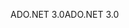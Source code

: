 <span data-ttu-id="48834-101">ADO.NET 3.0</span><span class="sxs-lookup"><span data-stu-id="48834-101">ADO.NET 3.0</span></span>